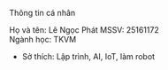  Thông tin cá nhân

Họ và tên: Lê Ngọc Phát
MSSV: 25161172  
Ngành học:  TKVM
- Sở thích: Lập trình, AI, IoT, làm robot

